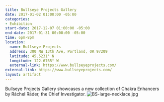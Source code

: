 ```yaml
---
title: Bullseye Projects Gallery
date: 2017-01-02 01:00:00 -05:00
categories:
- Exhibition
start-date: 2017-12-07 01:00:00 -05:00
end-date: 2017-01-31 00:00:00 -05:00
time: 6pm-8pm
location:
  name: Bullseye Projects
  address: 300 NW 13th Ave, Portland, OR 97209
  latitude: 45.5231° N
  longitude: 122.6765° W
  external-link: https://www.bullseyeprojects.com/
external-link: https://www.bullseyeprojects.com/
layout: artifact
---
```


Bullseye Projects Gallery showcases a new collection of Chakra Enhancers by Ráchel Räder, the Chief Investigator. 
![BS-large-necklace.jpg](/uploads/BS-large-necklace.jpg)

